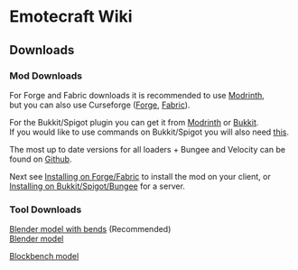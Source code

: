 # Emotecraft Wiki

## Downloads

### Mod Downloads

For Forge and Fabric downloads it is recommended to use [Modrinth](https://modrinth.com/mod/emotecraft/versions),\
but you can also use Curseforge ([Forge](https://www.curseforge.com/minecraft/mc-mods/emotecraft-forge/files), [Fabric](https://www.curseforge.com/minecraft/mc-mods/emotecraft/files)).

For the Bukkit/Spigot plugin you can get it from [Modrinth](https://modrinth.com/plugin/emotecraft-bukkit/versions) or [Bukkit](https://dev.bukkit.org/projects/emotecraft-bukkit/files).\
If you would like to use commands on Bukkit/Spigot you will also need [this](https://dev.bukkit.org/projects/emotecraft-command-extension/files).

The most up to date versions for all loaders + Bungee and Velocity can be found on [Github](https://github.com/KosmX/emotes/releases).

Next see [Installing on Forge/Fabric](./install-client) to install the mod on your client, or [Installing on Bukkit/Spigot/Bungee](./install-server) for a server.

### Tool Downloads

<a class="download" href="https://raw.githubusercontent.com/KosmX/emotes/dev/blender/emote_creator_bend.blend" download="emotecraft-model-bends.blend">Blender model with bends</a> (Recommended)\
<a class="download" href="https://raw.githubusercontent.com/KosmX/emotes/dev/blender/emote_creator.blend" download="emotecraft-model.blend">Blender model</a>

<a class="download" href="https://raw.githubusercontent.com/KosmX/emotes/dev/blender/model.bbmodel" download="emotecraft-model.bbmodel">Blockbench model</a>
